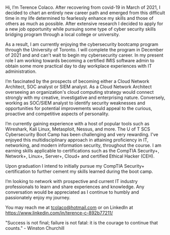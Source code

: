 Hi, I’m Terence Colaco. After recovering from covid-19 in March of 2021, I decided to chart an entirely new career path and emerged from this difficult time in my life determined to fearlessly enhance my skills and those of others as much as possible. After extensive research I decided to apply for a new job opportunity while pursuing some type of cyber security skills bridging program through a local college or university.

As a result, I am currently enjoying the cybersecurity bootcamp program through the University of Toronto. I will complete the program in December of 2021 and and can't wait to begin my cybersecurity career. In my present role I am working towards becoming a certified IMIS software admin to obtain some more practical day to day workplace experiences with IT administration.

I’m fascinated by the prospects of becoming either a Cloud Network Architect, SOC analyst or SIEM analyst. As a Cloud Network Architect overseeing an organization's cloud computing strategy would connect strongly with my creative, investigative and enterprising nature. Conversely, working as SOC/SIEM analyst to identify security weaknesses and opportunities for potential improvements would appeal to the curious, proactive and competitive aspects of personality.

I’m currently gaining experience with a host of popular tools such as Wireshark, Kali Linux, Metasploit, Nessus, and more. The U of T SCS Cybersecurity Boot Camp has been challenging and very rewarding. I've enjoyed this multidisciplinary approach in attaining proficiency in IT, networking, and modern information security, throughout the course. I am earning skills applicable to certifications such as the CompTIA Security+, Network+, Linux+, Server+, Cloud+ and certified Ethical Hacker (CEH).

Upon graduation I intend to initially pursue my CompTIA Security+ certification to further cement my skills learned during the boot camp.

I’m looking to network with prospective and current IT industry professionals to learn and share experiences and knowledge. Any conversation would be appreciated as I continue to humbly and passionately enjoy my journey.

You may reach me at tcolaco@hotmail.com or on LinkedIn at https://www.linkedin.com/in/terence-c-892b77211/

"Success is not final; failure is not fatal: it is the courage to continue that counts." - Winston Churchill
